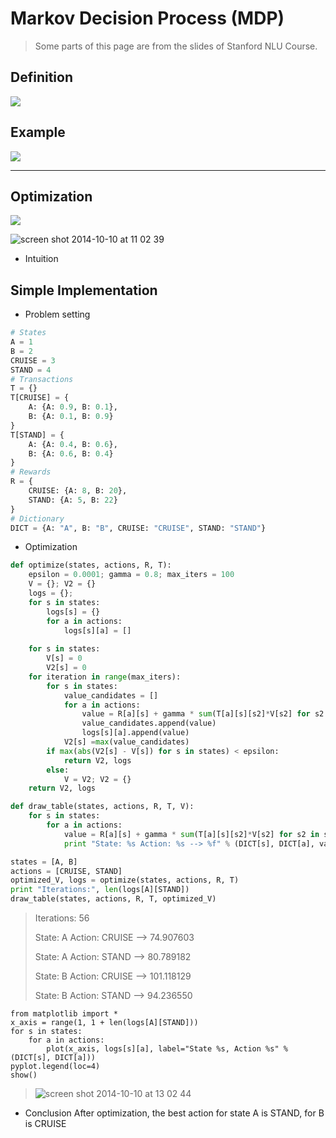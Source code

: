 Markov Decision Process (MDP)
===

> Some parts of this page are from the slides of Stanford NLU Course.

Definition
---
![](https://cloud.githubusercontent.com/assets/1029280/4573167/530c9348-4f8f-11e4-9b7a-003ab91985fb.png)

Example
---

![](https://cloud.githubusercontent.com/assets/1029280/4573183/950d2050-4f8f-11e4-8e47-a195d1459d5a.png)

------

Optimization
---

![](https://cloud.githubusercontent.com/assets/1029280/4573220/120bd506-4f90-11e4-9f27-b9f00b6fc3dd.png)

![screen shot 2014-10-10 at 11 02 39](https://cloud.githubusercontent.com/assets/1029280/4586936/802b3f18-5021-11e4-8c38-07028a25eb71.png)

- Intuition

<script src="http://www.gliffy.com/diagramEmbed.js" type="text/javascript"> </script>
<script type="text/javascript"> gliffy_did = "6296169"; embedGliffy(); </script>


Simple Implementation
---

- Problem setting
```python
# States
A = 1
B = 2
CRUISE = 3
STAND = 4
# Transactions
T = {}
T[CRUISE] = {
    A: {A: 0.9, B: 0.1}, 
    B: {A: 0.1, B: 0.9}
}
T[STAND] = {
    A: {A: 0.4, B: 0.6}, 
    B: {A: 0.6, B: 0.4}
}
# Rewards
R = {
    CRUISE: {A: 8, B: 20}, 
    STAND: {A: 5, B: 22}
}
# Dictionary
DICT = {A: "A", B: "B", CRUISE: "CRUISE", STAND: "STAND"}
```

- Optimization
```python
def optimize(states, actions, R, T):
    epsilon = 0.0001; gamma = 0.8; max_iters = 100
    V = {}; V2 = {}
    logs = {};
    for s in states:
        logs[s] = {}
        for a in actions:
            logs[s][a] = []
        
    for s in states:
        V[s] = 0
        V2[s] = 0
    for iteration in range(max_iters):
        for s in states:
            value_candidates = []
            for a in actions:
                value = R[a][s] + gamma * sum(T[a][s][s2]*V[s2] for s2 in states)
                value_candidates.append(value)
                logs[s][a].append(value)
            V2[s] =max(value_candidates)
        if max(abs(V2[s] - V[s]) for s in states) < epsilon:
            return V2, logs
        else:
            V = V2; V2 = {}
    return V2, logs

def draw_table(states, actions, R, T, V):
    for s in states:
        for a in actions:
            value = R[a][s] + gamma * sum(T[a][s][s2]*V[s2] for s2 in states)
            print "State: %s Action: %s --> %f" % (DICT[s], DICT[a], value)

states = [A, B]
actions = [CRUISE, STAND]
optimized_V, logs = optimize(states, actions, R, T)
print "Iterations:", len(logs[A][STAND])
draw_table(states, actions, R, T, optimized_V)
```

> Iterations: 56
> 
> State: A Action: CRUISE --> 74.907603
> 
> State: A Action: STAND --> 80.789182
> 
> State: B Action: CRUISE --> 101.118129
> 
> State: B Action: STAND --> 94.236550

```
from matplotlib import *
x_axis = range(1, 1 + len(logs[A][STAND]))
for s in states:
    for a in actions:
        plot(x_axis, logs[s][a], label="State %s, Action %s" % (DICT[s], DICT[a]))
pyplot.legend(loc=4)
show()
```

> ![screen shot 2014-10-10 at 13 02 44](https://cloud.githubusercontent.com/assets/1029280/4587759/4fe661dc-5032-11e4-8e88-e0dc5476ef9c.png)

- Conclusion
After optimization, the best action for state A is STAND, for B is CRUISE